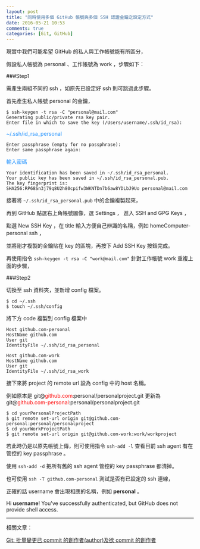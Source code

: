 ```yaml
---
layout: post
title: "同時使用多個 GitHub 帳號與多個 SSH 認證金鑰之設定方式"
date: 2016-05-21 10:53
comments: true
categories: [Git, GitHub]
---
```


現實中我們可能希望 GitHub 的私人與工作帳號能有所區分，

假設私人帳號為 personal 、工作帳號為 work ，步驟如下：

###Step1

需產生兩組不同的 ssh ，如原先已設定好 ssh 則可跳過此步驟。

首先產生私人帳號 personal 的金鑰，

	$ ssh-keygen -t rsa -C "personal@mail.com"
	Generating public/private rsa key pair.
	Enter file in which to save the key (/Users/username/.ssh/id_rsa): 
	
<font color="#1E90FF">~/.ssh/id_rsa_personal</font>

	Enter passphrase (empty for no passphrase):
	Enter same passphrase again:

<font color="#1E90FF">輸入密碼</font>

	Your identification has been saved in ~/.ssh/id_rsa_personal.
	Your public key has been saved in ~/.ssh/id_rsa_personal.pub.
	The key fingerprint is:
	SHA256:RP68Sn3j79q8U2h80cpifw3WKNTDn7b6aw8YDLbJ9Uo personal@mail.com

接著將 `~/.ssh/id_rsa_personal.pub` 中的金鑰複製起來，

再到 GitHub 	點選右上角帳號圖像，選 Settings ， 進入 SSH and GPG Keys ，

點選 New SSH Key ，在 title 輸入方便自己辨識的名稱，例如 homeComputer-personal ssh ，

並將剛才複製的金鑰貼在 key 的區塊，再按下 Add SSH Key 按鈕完成。


再使用指令 `ssh-keygen -t rsa -C "work@mail.com"` 針對工作帳號 work 重複上面的步驟，

###Step2

切換至 ssh 資料夾，並新增 config 檔案。

	$ cd ~/.ssh
	$ touch ~/.ssh/config

將下方 code 複製到 config 檔案中

	Host github.com-personal
    HostName github.com
    User git
    IdentityFile ~/.ssh/id_rsa_personal
    
    Host github.com-work
    HostName github.com
    User git
    IdentityFile ~/.ssh/id_rsa_work
    
接下來將 project 的 remote url 設為 config 中的 host 名稱。

例如原本是 git@<font color="red">github.com</font>:personal/personalproject.git 更新為 git@<font color="red">github.com-personal</font>:personal/personalproject.git
 
	$ cd yourPersonalProjectPath
	$ git remote set-url origin git@github.com-personal:personal/personalproject
	$ cd yourWorkProjectPath
	$ git remote set-url origin git@github.com-work:work/workproject

若此時仍是以原先帳號上傳，則可使用指令 `ssh-add -l` 查看目前 ssh agent 有在管控的 key passphrase 。

使用 `ssh-add -d` 把所有舊的 ssh agent 管控的 key passphrase 都清掉。

也可使用 `ssh -T github.com-personal` 測試是否有已設定的 ssh 連線，

正確的話 username 會出現相應的名稱，例如 **personal** 。

Hi **username**! You've successfully authenticated, but GitHub does not provide shell access.

---

相關文章：

[Git: 批量變更已 commit 的創作者(author)及欲 commit 的創作者](http://summerlize.github.io/blog/2016/05/21/git-batch-change-author-of-previous-old-commits-and-new-commits)

